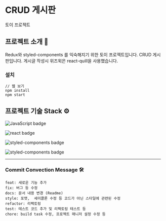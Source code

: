 # CRUD 게시판

토이 프로젝트

## 프로젝트 소개 🔎

Redux와 styled-components 를 익숙해지기 위한 토이 프로젝트입니다.
CRUD 게시판입니다.
게시글 작성시 위즈윅은 react-quill을 사용했습니다.

### 설치

```
// 웹 보기
npm install
npm start
```

## 프로젝트 기술 Stack ⚙️

![JavaScript badge](http://img.shields.io/badge/JavaScript-ES6-yellow?logoColor=white&labelColor=yellow&style=flat-square&logo=JavaScript)

![react badge](http://img.shields.io/badge/React-v16.13.0-blue?labelColor=blue&style=flat-square&logo=react)

![styled-components badge](http://img.shields.io/badge/ReactRouter-v5.1.2-218c74?logoColor=white&labelColor=218c74&style=flat-square&logo=react-router)

![styled-components badge](http://img.shields.io/badge/StyledComponents-v5.1.2-CA4245?logoColor=white&labelColor=CA4245&style=flat-square&logo=styled-components)

---

### Commit Convection Message 🛠

```
feat: 새로운 기능 추가
fix: 버그 등 수정
docs: 문서 내용 변경 (Readme)
style: 포맷,  세미콜론 수정 등 코드가 아닌 스타일에 관련된 수정
refactor: 리팩토링
test: 테스트 코드 추가 및 리팩토링 테스트 등
chore: build task 수정, 프로젝트 매니저 설정 수정 등
```
